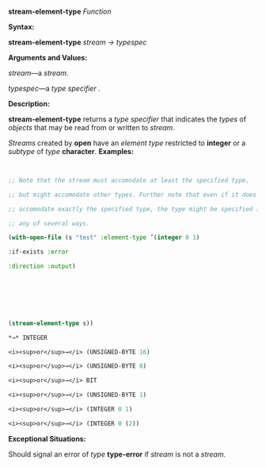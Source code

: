 **stream-element-type** *Function* 



**Syntax:** 



**stream-element-type** *stream → typespec* 



**Arguments and Values:** 



*stream*—a *stream*. 



*typespec*—a *type specifier* . 



**Description:** 



**stream-element-type** returns a *type specifier* that indicates the *types* of *objects* that may be read from or written to *stream*. 



*Streams* created by **open** have an *element type* restricted to **integer** or a *subtype* of *type* **character**. **Examples:**
```lisp
 

;; Note that the stream must accomodate at least the specified type, 

;; but might accomodate other types. Further note that even if it does 

;; accomodate exactly the specified type, the type might be specified in 

;; any of several ways. 

(with-open-file (s "test" :element-type ’(integer 0 1) 

:if-exists :error 

:direction :output) 



 

 

(stream-element-type s)) 

*→* INTEGER 

<i><sup>or</sup>→</i> (UNSIGNED-BYTE 16) 

<i><sup>or</sup>→</i> (UNSIGNED-BYTE 8) 

<i><sup>or</sup>→</i> BIT 

<i><sup>or</sup>→</i> (UNSIGNED-BYTE 1) 

<i><sup>or</sup>→</i> (INTEGER 0 1) 

<i><sup>or</sup>→</i> (INTEGER 0 (2)) 


```
**Exceptional Situations:** 



Should signal an error of *type* **type-error** if *stream* is not a *stream*. 



